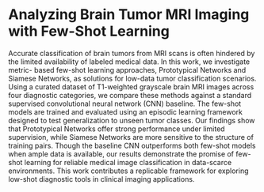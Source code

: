 # Analyzing Brain Tumor MRI Imaging with Few-Shot Learning
Accurate classification of brain tumors from MRI scans is often hindered by the limited availability of labeled medical data. In this work, we investigate metric- based few-shot learning approaches, Prototypical Networks and Siamese Networks, as solutions for low-data tumor classification scenarios. Using a curated dataset of T1-weighted grayscale brain MRI images across four diagnostic categories, we compare these methods against a standard supervised convolutional neural network (CNN) baseline. The few-shot models are trained and evaluated using an episodic learning framework designed to test generalization to unseen tumor classes. Our findings show that Prototypical Networks offer strong performance under limited supervision, while Siamese Networks are more sensitive to the structure of training pairs. Though the baseline CNN outperforms both few-shot models when ample data is available, our results demonstrate the promise of few- shot learning for reliable medical image classification in data-scarce environments. This work contributes a replicable framework for exploring low-shot diagnostic tools in clinical imaging applications.

